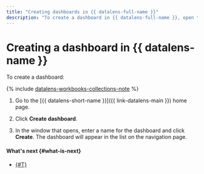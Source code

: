 ```yaml
---
title: "Creating dashboards in {{ datalens-full-name }}"
description: "To create a dashboard in {{ datalens-full-name }}, open the service home page and click Create dashboard. In the window that opens, enter a name for the dashboard. The dashboard will appear in the list on the navigation page."
---
```


# Creating a dashboard in {{ datalens-name }}

To create a dashboard:


{% include [datalens-workbooks-collections-note](../../../_includes/datalens/operations/datalens-workbooks-collections-note.md) %}




1. Go to the [{{ datalens-short-name }}]({{ link-datalens-main }}) home page.
1. Click **Create dashboard**.




1. In the window that opens, enter a name for the dashboard and click **Create**. The dashboard will appear in the list on the navigation page.

#### What's next {#what-is-next}
- [{#T}](add-chart.md)